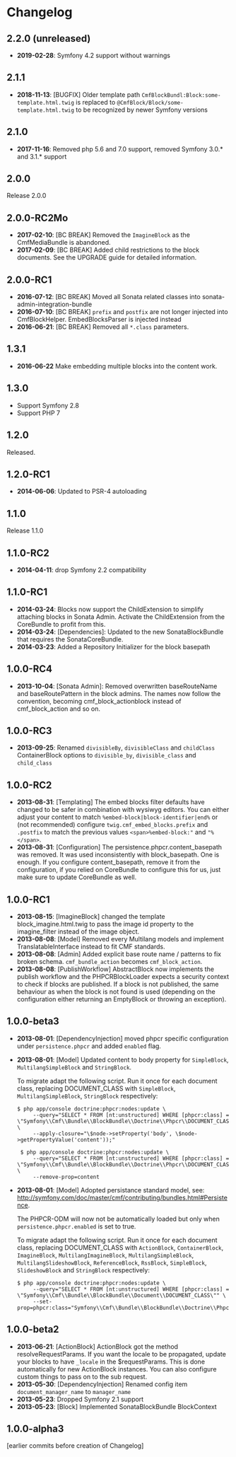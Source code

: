 Changelog
=========

2.2.0 (unreleased)
------------------

* **2019-02-28**: Symfony 4.2 support without warnings

2.1.1
-----

* **2018-11-13**: [BUGFIX] Older template path `CmfBlockBundl:Block:some-template.html.twig` is replaced to `@CmfBlock/Block/some-template.html.twig` to be recognized by newer Symfony versions

2.1.0
-----

* **2017-11-16**: Removed php 5.6 and 7.0 support, removed Symfony 3.0.* and 3.1.* support

2.0.0
-----

Release 2.0.0

2.0.0-RC2Mo
---------

 * **2017-02-10**: [BC BREAK] Removed the `ImagineBlock` as the CmfMediaBundle
   is abandoned.
 * **2017-02-09**: [BC BREAK] Added child restrictions to the block documents.
   See the UPGRADE guide for detailed information.

2.0.0-RC1
---------

 * **2016-07-12**: [BC BREAK] Moved all Sonata related classes into
   sonata-admin-integration-bundle
 * **2016-07-10**: [BC BREAK] `prefix` and `postfix` are not longer injected
   into CmfBlockHelper. EmbedBlocksParser is injected instead
 * **2016-06-21**: [BC BREAK] Removed all `*.class` parameters.

1.3.1
-----

 * **2016-06-22** Make embedding multiple blocks into the content work.

1.3.0
-----

 * Support Symfony 2.8
 * Support PHP 7

1.2.0
-----

Released.

1.2.0-RC1
---------

 * **2014-06-06**: Updated to PSR-4 autoloading

1.1.0
-----

Release 1.1.0

1.1.0-RC2
---------

 * **2014-04-11**: drop Symfony 2.2 compatibility

1.1.0-RC1
---------

 * **2014-03-24**: Blocks now support the ChildExtension to simplify attaching
   blocks in Sonata Admin. Activate the ChildExtension from the CoreBundle to
   profit from this.
 * **2014-03-24**: [Dependencies]: Updated to the new SonataBlockBundle that
   requires the SonataCoreBundle.
 * **2014-03-23**: Added a Repository Initializer for the block basepath

1.0.0-RC4
---------

 * **2013-10-04**: [Sonata Admin]: Removed overwritten baseRouteName and
   baseRoutePattern in the block admins. The names now follow the convention,
   becoming cmf_block_actionblock instead of cmf_block_action and so on.

1.0.0-RC3
---------

 * **2013-09-25**: Renamed `divisibleBy`, `divisibleClass` and `childClass`
   ContainerBlock options to `divisible_by`, `divisible_class` and
   `child_class`

1.0.0-RC2
---------

 * **2013-08-31**: [Templating] The embed blocks filter defaults have changed
   to be safer in combination with wysiwyg editors.  You can either adjust your
   content to match ``%embed-block|block-identifier|end%`` or (not recommended)
   configure `twig.cmf_embed_blocks.prefix` and `.postfix` to match the
   previous values `<span>%embed-block:"` and `"%</span>`.
 * **2013-08-31**: [Configuration] The persistence.phpcr.content_basepath was
   removed. It was used inconsistently with block_basepath. One is enough. If
   you configure content_basepath, remove it from the configuration, if you
   relied on CoreBundle to configure this for us, just make sure to update
   CoreBundle as well.

1.0.0-RC1
---------

 * **2013-08-15**: [ImagineBlock] changed the template block_imagine.html.twig
   to pass the image id property to the imagine_filter instead of the image
   object.
 * **2013-08-08**: [Model] Removed every Multilang models and implement
   TranslatableInterface instead to fit CMF standards.
 * **2013-08-08**: [Admin] Added explicit base route name / patterns to fix
   broken schema. `cmf_bundle_action` becomes `cmf_block_action`.
 * **2013-08-08**: [PublishWorkflow] AbstractBlock now implements the publish
   workflow and the PHPCRBlockLoader expects a security context to check if
   blocks are published. If a block is not published, the same behaviour as
   when the block is not found is used (depending on the configuration either
   returning an EmptyBlock or throwing an exception).

1.0.0-beta3
-----------

 * **2013-08-01**: [DependencyInjection] moved phpcr specific configuration
   under ``persistence.phpcr`` and added ``enabled`` flag.
 * **2013-08-01**: [Model] Updated content to body property for
   ``SimpleBlock``, ``MultilangSimpleBlock`` and ``StringBlock``.

   To migrate adapt the following script. Run it once for each document class,
   replacing DOCUMENT_CLASS with `SimpleBlock`, `MultilangSimpleBlock`,
   `StringBlock` respectively:

   ```
   $ php app/console doctrine:phpcr:nodes:update \
        --query="SELECT * FROM [nt:unstructured] WHERE [phpcr:class] = \"Symfony\\Cmf\\Bundle\\BlockBundle\\Doctrine\\Phpcr\\DOCUMENT_CLASS\"" \
        --apply-closure="\$node->setProperty('body', \$node->getPropertyValue('content'));"

    $ php app/console doctrine:phpcr:nodes:update \
        --query="SELECT * FROM [nt:unstructured] WHERE [phpcr:class] = \"Symfony\\Cmf\\Bundle\\BlockBundle\\Doctrine\\Phpcr\\DOCUMENT_CLASS\"" \
        --remove-prop=content
   ```

 * **2013-08-01**: [Model] Adopted persistance standard model, see:
   http://symfony.com/doc/master/cmf/contributing/bundles.html#Persistence.

   The PHPCR-ODM will now not be automatically loaded but only when
   `persistence.phpcr.enabled` is set to true.

   To migrate adapt the following script. Run it once for each document class,
   replacing DOCUMENT_CLASS with `ActionBlock`, `ContainerBlock`,
   `ImagineBlock`, `MultilangImagineBlock`, `MultilangSimpleBlock`,
   `MultilangSlideshowBlock`, `ReferenceBlock`, `RssBlock`, `SimpleBlock`,
   `SlideshowBlock` and `StringBlock` respectively:

   ```
   $ php app/console doctrine:phpcr:nodes:update \
        --query="SELECT * FROM [nt:unstructured] WHERE [phpcr:class] = \"Symfony\\Cmf\\Bundle\\BlockBundle\\Document\\DOCUMENT_CLASS\"" \
        --set-prop=phpcr:class="Symfony\\Cmf\\Bundle\\BlockBundle\\Doctrine\\Phpcr\\DOCUMENT_CLASS"
   ```

1.0.0-beta2
-----------

 * **2013-06-21**: [ActionBlock] ActionBlock got the method
   resolveRequestParams.  If you want the locale to be propagated, update your
   blocks to have `_locale` in the $requestParams. This is done automatically
   for new ActionBlock instances. You can also configure custom things to pass
   on to the sub request.
 * **2013-05-30**: [DependencyInjection] Renamed config item
   `document_manager_name` to `manager_name`
 * **2013-05-23**: Dropped Symfony 2.1 support
 * **2013-05-23**: [Block] Implemented SonataBlockBundle BlockContext

1.0.0-alpha3
------------

[earlier commits before creation of Changelog]

